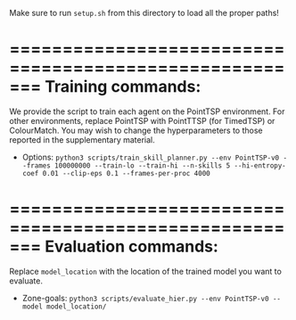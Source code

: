 Make sure to run `setup.sh` from this directory to load all the proper paths! 

=======================================================
Training commands:
=======================================================

We provide the script to train each agent on the PointTSP environment. For other environments, replace PointTSP with PointTTSP (for TimedTSP) or ColourMatch. You may wish to change the hyperparameters to those reported in the supplementary material. 

- Options: `python3 scripts/train_skill_planner.py --env PointTSP-v0 --frames 100000000 --train-lo --train-hi --n-skills 5 --hi-entropy-coef 0.01 --clip-eps 0.1 --frames-per-proc 4000`


=======================================================
Evaluation commands:
=======================================================

Replace `model_location` with the location of the trained model you want to evaluate. 

- Zone-goals: `python3 scripts/evaluate_hier.py --env PointTSP-v0 --model model_location/`


